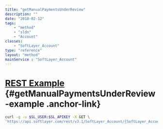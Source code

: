 ```yaml
---
title: "getManualPaymentsUnderReview"
description: ""
date: "2018-02-12"
tags:
    - "method"
    - "sldn"
    - "Account"
classes:
    - "SoftLayer_Account"
type: "reference"
layout: "method"
mainService : "SoftLayer_Account"
---
```


# [REST Example](#getManualPaymentsUnderReview-example) <a href="/article/rest/"><i class="fas fa-question"></i></a> {#getManualPaymentsUnderReview-example .anchor-link} 
```bash
curl -g -u $SL_USER:$SL_APIKEY -X GET \
'https://api.softlayer.com/rest/v3.1/SoftLayer_Account/{SoftLayer_AccountID}/getManualPaymentsUnderReview'
```
